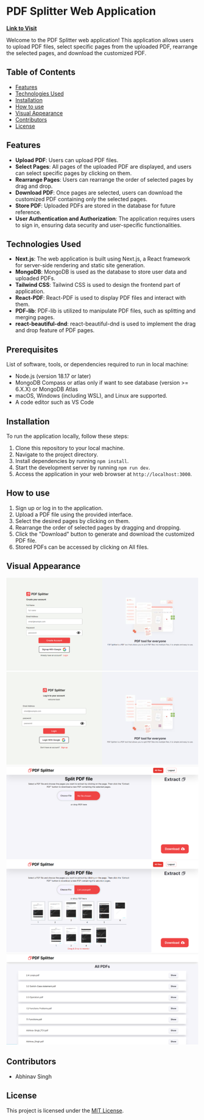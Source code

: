 # PDF Splitter Web Application 

**[Link to Visit](https://pdfsplitter-abhinav.netlify.app "Visit")**

Welcome to the PDF Splitter web application! This application allows users to upload PDF files, select specific pages from the uploaded PDF, rearrange the selected pages, and download the customized PDF.

## Table of Contents

- [Features](#features)
- [Technologies Used](#technologies-used)
- [Installation](#installation)
- [How to use](#how-to-use)
- [Visual Appearance](#visual-appearance)
- [Contributors](#contributors)
- [License](#license)

## Features

- **Upload PDF**: Users can upload PDF files.
- **Select Pages**: All pages of the uploaded PDF are displayed, and users can select specific pages by clicking on them.
- **Rearrange Pages**: Users can rearrange the order of selected pages by drag and drop.
- **Download PDF**: Once pages are selected, users can download the customized PDF containing only the selected pages.
- **Store PDF**: Uploaded PDFs are stored in the database for future reference.
- **User Authentication and Authorization**: The application requires users to sign in, ensuring data security and user-specific functionalities.
  
## Technologies Used

- **Next.js**: The web application is built using Next.js, a React framework for server-side rendering and static site generation.
- **MongoDB**: MongoDB is used as the database to store user data and uploaded PDFs.
- **Tailwind CSS**: Tailwind CSS is used to design the frontend part of application.
- **React-PDF**: React-PDF is used to display PDF files and interact with them.
- **PDF-lib**: PDF-lib is utilized to manipulate PDF files, such as splitting and merging pages.
- **react-beautiful-dnd**: react-beautiful-dnd is used to implement the drag and drop feature of PDF pages.

## Prerequisites

List of software, tools, or dependencies required to run in local machine:

- Node.js (version 18.17 or later)
- MongoDB Compass or atlas only if want to see database  (version >= 6.X.X) or MongoDB Atlas
- macOS, Windows (including WSL), and Linux are supported.
- A code editor such as VS Code

## Installation

To run the application locally, follow these steps:

1. Clone this repository to your local machine.
2. Navigate to the project directory.
3. Install dependencies by running `npm install`.
4. Start the development server by running `npm run dev`.
5. Access the application in your web browser at `http://localhost:3000`.

## How to use

1. Sign up or log in to the application.
2. Upload a PDF file using the provided interface.
3. Select the desired pages by clicking on them.
4. Rearrange the order of selected pages by dragging and dropping.
5. Click the "Download" button to generate and download the customized PDF file.
6. Stored PDFs can be accessed by clicking on All files.

## Visual Appearance

![alt text](/public/image-2.png)
![alt text](/public/image-1.png)
![alt text](/public/image.png)
![alt text](/public/image-4.png)
![alt text](/public/image-3.png)

## Contributors

- Abhinav Singh

## License

This project is licensed under the [MIT License](LICENSE).
